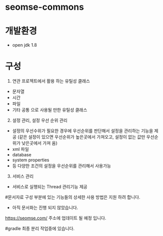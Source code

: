# seomse-commons

# 개발환경
-   open jdk 1.8

# 구성
1. 연관 프로젝트에서 활용 하는 유틸성 클래스
 - 문자열
 - 시간
 - 파일
 - 기타 공통 으로 사용될 만한 유틸성 클래스
2. 설정 관리, 설정 우선 순위 관리
 - 설정의 우선수위가 필요한 경우에 우선순위를 판단해서 설정을 관리하는 기능을 제공
  (같은 설정이 있으면 우선순위가 높은곳에서 가져오고, 설정이 없는 값만 우선순위가 낮은곳에서 가져 옴)
 - xml 파일
 - database
 - system properties
 - 등 다양한 조건의 설정을 우선순위를 관리해서 사용가능
 
3. 서비스 관리
 - 서비스로 실행되는 Thread 관리기능 제공
 
#문서자료
구성 부분에 있는 기능들의 상세한 사용 방법은 지원 하려 합니다.
 - 아직 문서화는 진행 되지 않았습니다.

https://seomse.com/ 
주소에 업데이트 될 예정 입니다.

#gradle
최종 분리 작업중에 있습니다.